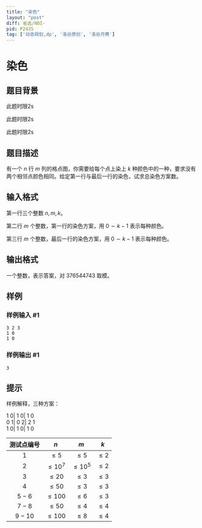 ```yaml
---
title: "染色"
layout: "post"
diff: 省选/NOI-
pid: P2435
tag: ['动态规划,dp', '洛谷原创', '洛谷月赛']
---
```

# 染色
## 题目背景

此题时限2s

此题时限2s

此题时限2s

## 题目描述


有一个 $n$ 行 $m$ 列的格点图，你需要给每个点上染上 $k$ 种颜色中的一种，要求没有两个相邻点颜色相同。给定第一行与最后一行的染色，试求总染色方案数。
## 输入格式

第一行三个整数 $n,m,k$。

第二行 $m$ 个整数，第一行的染色方案，用 $0\sim k-1$ 表示每种颜色。

第三行 $m$ 个整数，最后一行的染色方案，用 $0\sim k-1$ 表示每种颜色。
## 输出格式

一个整数，表示答案，对 $376544743$ 取模。
## 样例

### 样例输入 #1
```
3 2 3
1 0
1 0
```
### 样例输出 #1
```
3

```
## 提示

样例解释，三种方案：

1 0| 1 0| 1 0  
0 1| 0 2| 2 1  
1 0| 1 0| 1 0

| 测试点编号 | $n$ | $m$ | $k$ |
| :----------: | :----------: | :----------: | :----------: |
| $1$ | $≤5$ | $≤5$ | $≤2$ |
| $2$ | $≤10^7$ | $≤10^5$ | $≤2$ |
| $3$ | $≤20$ | $≤3$ | $≤3$ |
| $4$ | $≤50$ | $≤3$ | $≤3$ |
| $5-6$ | $≤100$ | $≤6$ | $≤3$ |
| $7-8$ | $≤50$ | $≤4$ | $≤4$ |
| $9-10$ | $≤100$ | $≤8$ | $≤4$ |
